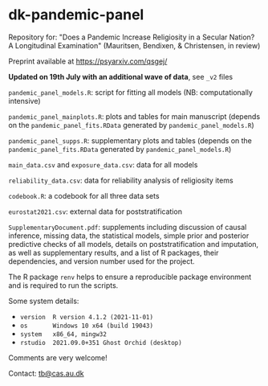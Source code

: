# dk-pandemic-panel
Repository for: "Does a Pandemic Increase Religiosity in a Secular Nation? A Longitudinal Examination" (Mauritsen, Bendixen, &amp; Christensen, in review)

Preprint available at https://psyarxiv.com/qsgej/

**Updated on 19th July with an additional wave of data**, see `_v2` files

`pandemic_panel_models.R`: script for fitting all models (NB: computationally intensive)

`pandemic_panel_mainplots.R`: plots and tables for main manuscript (depends on the `pandemic_panel_fits.RData` generated by `pandemic_panel_models.R`)

`pandemic_panel_supps.R`: supplementary plots and tables (depends on the `pandemic_panel_fits.RData` generated by `pandemic_panel_models.R`)

`main_data.csv` and `exposure_data.csv`: data for all models

`reliability_data.csv`: data for reliability analysis of religiosity items

`codebook.R`: a codebook for all three data sets

`eurostat2021.csv`: external data for poststratification

`SupplementaryDocument.pdf`: supplements including discussion of causal inference, missing data, the statistical models, simple prior and posterior predictive checks of all models, details on poststratification and imputation, as well as supplementary results, and a list of R packages, their dependencies, and version number used for the project.

The R package `renv` helps to ensure a reproducible package environment and is required to run the scripts.

Some system details:
 - `version  R version 4.1.2 (2021-11-01)`
 - `os       Windows 10 x64 (build 19043)`
 - `system   x86_64, mingw32`
 - `rstudio  2021.09.0+351 Ghost Orchid (desktop)`
 
 Comments are very welcome! 
 
 Contact: tb@cas.au.dk

